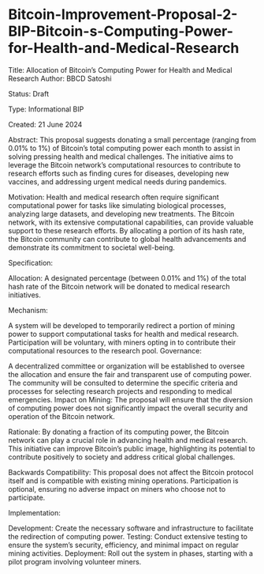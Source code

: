 # Bitcoin-Improvement-Proposal-2-BIP-Bitcoin-s-Computing-Power-for-Health-and-Medical-Research

Title: Allocation of Bitcoin’s Computing Power for Health and Medical Research
Author: BBCD Satoshi

Status: Draft

Type: Informational BIP

Created: 21 June 2024

Abstract: This proposal suggests donating a small percentage (ranging from 0.01% to 1%) of Bitcoin’s total computing power each month to assist in solving pressing health and medical challenges. The initiative aims to leverage the Bitcoin network’s computational resources to contribute to research efforts such as finding cures for diseases, developing new vaccines, and addressing urgent medical needs during pandemics.

Motivation: Health and medical research often require significant computational power for tasks like simulating biological processes, analyzing large datasets, and developing new treatments. The Bitcoin network, with its extensive computational capabilities, can provide valuable support to these research efforts. By allocating a portion of its hash rate, the Bitcoin community can contribute to global health advancements and demonstrate its commitment to societal well-being.

Specification:

Allocation: A designated percentage (between 0.01% and 1%) of the total hash rate of the Bitcoin network will be donated to medical research initiatives.

Mechanism:

A system will be developed to temporarily redirect a portion of mining power to support computational tasks for health and medical research.
Participation will be voluntary, with miners opting in to contribute their computational resources to the research pool.
Governance:

A decentralized committee or organization will be established to oversee the allocation and ensure the fair and transparent use of computing power.
The community will be consulted to determine the specific criteria and processes for selecting research projects and responding to medical emergencies.
Impact on Mining: The proposal will ensure that the diversion of computing power does not significantly impact the overall security and operation of the Bitcoin network.

Rationale: By donating a fraction of its computing power, the Bitcoin network can play a crucial role in advancing health and medical research. This initiative can improve Bitcoin’s public image, highlighting its potential to contribute positively to society and address critical global challenges.

Backwards Compatibility: This proposal does not affect the Bitcoin protocol itself and is compatible with existing mining operations. Participation is optional, ensuring no adverse impact on miners who choose not to participate.

Implementation:

Development: Create the necessary software and infrastructure to facilitate the redirection of computing power.
Testing: Conduct extensive testing to ensure the system’s security, efficiency, and minimal impact on regular mining activities.
Deployment: Roll out the system in phases, starting with a pilot program involving volunteer miners.
